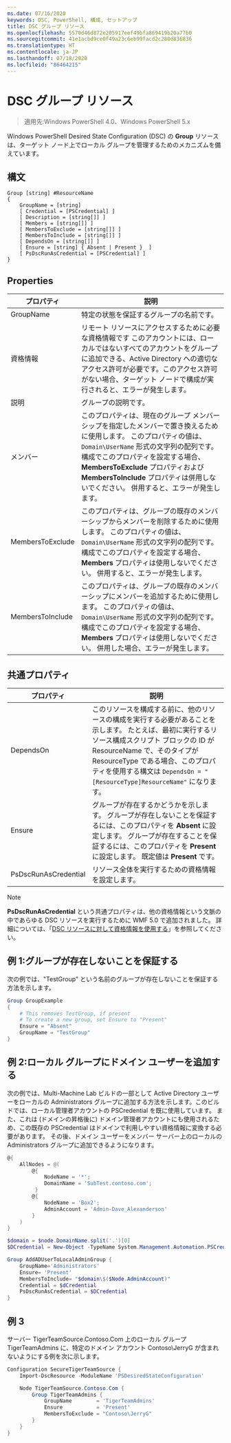```yaml
---
ms.date: 07/16/2020
keywords: DSC, PowerShell, 構成, セットアップ
title: DSC グループ リソース
ms.openlocfilehash: 5570d46d872e205917eef49bfa869419b20a77b0
ms.sourcegitcommit: 41e1acbd9ce0f49a23c6eb99facd2c280d836836
ms.translationtype: HT
ms.contentlocale: ja-JP
ms.lasthandoff: 07/18/2020
ms.locfileid: "86464215"
---
```

# <a name="dsc-group-resource"></a>DSC グループ リソース

> 適用先:Windows PowerShell 4.0、Windows PowerShell 5.x

Windows PowerShell Desired State Configuration (DSC) の **Group** リソースは、ターゲット ノード上でローカル グループを管理するためのメカニズムを備えています。

## <a name="syntax"></a>構文

```Syntax
Group [string] #ResourceName
{
    GroupName = [string]
    [ Credential = [PSCredential] ]
    [ Description = [string[]] ]
    [ Members = [string[]] ]
    [ MembersToExclude = [string[]] ]
    [ MembersToInclude = [string[]] ]
    [ DependsOn = [string[]] ]
    [ Ensure = [string] { Absent | Present }  ]
    [ PsDscRunAsCredential = [PSCredential] ]
}
```

## <a name="properties"></a>Properties

|プロパティ |説明 |
|---|---|
|GroupName |特定の状態を保証するグループの名前です。 |
|資格情報 |リモート リソースにアクセスするために必要な資格情報です このアカウントには、ローカルではないすべてのアカウントをグループに追加できる、Active Directory への適切なアクセス許可が必要です。このアクセス許可がない場合、ターゲット ノードで構成が実行されると、エラーが発生します。
|説明 |グループの説明です。 |
|メンバー |このプロパティは、現在のグループ メンバーシップを指定したメンバーで置き換えるために使用します。 このプロパティの値は、`Domain\UserName` 形式の文字列の配列です。 構成でこのプロパティを設定する場合、**MembersToExclude** プロパティおよび **MembersToInclude** プロパティは併用しないでください。 併用すると、エラーが発生します。 |
|MembersToExclude |このプロパティは、グループの既存のメンバーシップからメンバーを削除するために使用します。 このプロパティの値は、`Domain\UserName` 形式の文字列の配列です。 構成でこのプロパティを設定する場合、**Members** プロパティは使用しないでください。 併用すると、エラーが発生します。 |
|MembersToInclude |このプロパティは、グループの既存のメンバーシップにメンバーを追加するために使用します。 このプロパティの値は、`Domain\UserName` 形式の文字列の配列です。 構成でこのプロパティを設定する場合、**Members** プロパティは使用しないでください。 併用した場合、エラーが発生します。 |

## <a name="common-properties"></a>共通プロパティ

|プロパティ |説明 |
|---|---|
|DependsOn |このリソースを構成する前に、他のリソースの構成を実行する必要があることを示します。 たとえば、最初に実行するリソース構成スクリプト ブロックの ID が ResourceName で、そのタイプが ResourceType である場合、このプロパティを使用する構文は `DependsOn = "[ResourceType]ResourceName"` になります。 |
|Ensure |グループが存在するかどうかを示します。 グループが存在しないことを保証するには、このプロパティを **Absent** に設定します。 グループが存在することを保証するには、このプロパティを **Present** に設定します。 既定値は **Present** です。 |
|PsDscRunAsCredential |リソース全体を実行するための資格情報を設定します。 |

> [!NOTE]
> **PsDscRunAsCredential** という共通プロパティは、他の資格情報という文脈の中であらゆる DSC リソースを実行するために WMF 5.0 で追加されました。 詳細については、「[DSC リソースに対して資格情報を使用する](../../../configurations/runasuser.md)」を参照してください。

## <a name="example-1-ensure-group-is-not-present"></a>例 1:グループが存在しないことを保証する

次の例では、"TestGroup" という名前のグループが存在しないことを保証する方法を示します。

```powershell
Group GroupExample
{
    # This removes TestGroup, if present
    # To create a new group, set Ensure to "Present"
    Ensure = "Absent"
    GroupName = "TestGroup"
}
```

## <a name="example-2-add-domain-user-to-local-group"></a>例 2:ローカル グループにドメイン ユーザーを追加する

次の例では、Multi-Machine Lab ビルドの一部として Active Directory ユーザーをローカルの Administrators グループに追加する方法を示します。このビルドでは、ローカル管理者アカウントの PSCredential を既に使用しています。 また、これは (ドメインの昇格後に) ドメイン管理者アカウントにも使用されるため、この既存の PSCredential はドメインで利用しやすい資格情報に変換する必要があります。 その後、ドメイン ユーザーをメンバー サーバー上のローカルの Administrators グループに追加できるようになります。

```powershell
@{
    AllNodes = @(
        @{
            NodeName = '*';
            DomainName = 'SubTest.contoso.com';
         }
        @{
            NodeName = 'Box2';
            AdminAccount = 'Admin-Dave_Alexanderson'
        }
    )
}

$domain = $node.DomainName.split('.')[0]
$DCredential = New-Object -TypeName System.Management.Automation.PSCredential -ArgumentList ("$domain\$($credential.Username)", $Credential.Password)

Group AddADUserToLocalAdminGroup {
    GroupName='Administrators'
    Ensure= 'Present'
    MembersToInclude= "$domain\$($Node.AdminAccount)"
    Credential = $dCredential
    PsDscRunAsCredential = $DCredential
}
```

## <a name="example-3"></a>例 3

サーバー TigerTeamSource.Contoso.Com 上のローカル グループ TigerTeamAdmins に、特定のドメイン アカウント Contoso\JerryG が含まれないようにする例を次に示します。

```powershell
Configuration SecureTigerTeamSource {
    Import-DscResource -ModuleName 'PSDesiredStateConfiguration'

    Node TigerTeamSource.Contoso.Com {
        Group TigerTeamAdmins {
            GroupName        = 'TigerTeamAdmins'
            Ensure           = 'Present'
            MembersToExclude = "Contoso\JerryG"
        }
    }
}
```
